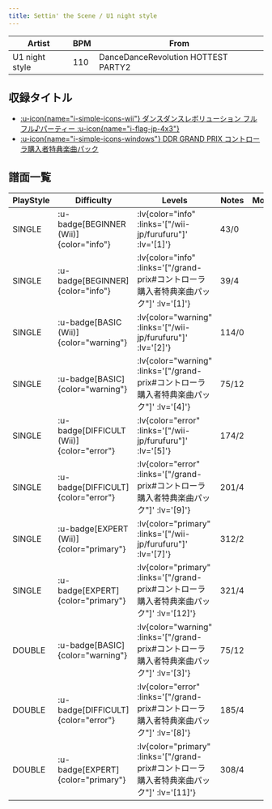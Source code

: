 ```yaml
---
title: Settin' the Scene / U1 night style
---
```


|Artist|BPM|From|
|------|---|----|
|U1 night style|110|DanceDanceRevolution HOTTEST PARTY2|

## 収録タイトル

- [ :u-icon{name="i-simple-icons-wii"} ダンスダンスレボリューション フルフル♪パーティー :u-icon{name="i-flag-jp-4x3"} ](/wii-jp/furufuru)
- [ :u-icon{name="i-simple-icons-windows"} DDR GRAND PRIX コントローラ購入者特典楽曲パック](/grand-prix#コントローラ購入者特典楽曲パック)

## 譜面一覧

|PlayStyle|Difficulty|Levels|Notes|Movie|
|---------|----------|------|-----|-----|
|SINGLE| :u-badge[BEGINNER (Wii)]{color="info"} | :lv{color="info" :links='["/wii-jp/furufuru"]' :lv='[1]'} |43/0||
|SINGLE| :u-badge[BEGINNER]{color="info"} | :lv{color="info" :links='["/grand-prix#コントローラ購入者特典楽曲パック"]' :lv='[1]'} |39/4||
|SINGLE| :u-badge[BASIC (Wii)]{color="warning"} | :lv{color="warning" :links='["/wii-jp/furufuru"]' :lv='[2]'} |114/0||
|SINGLE| :u-badge[BASIC]{color="warning"} | :lv{color="warning" :links='["/grand-prix#コントローラ購入者特典楽曲パック"]' :lv='[4]'} |75/12||
|SINGLE| :u-badge[DIFFICULT (Wii)]{color="error"} | :lv{color="error" :links='["/wii-jp/furufuru"]' :lv='[5]'} |174/2||
|SINGLE| :u-badge[DIFFICULT]{color="error"} | :lv{color="error" :links='["/grand-prix#コントローラ購入者特典楽曲パック"]' :lv='[9]'} |201/4||
|SINGLE| :u-badge[EXPERT (Wii)]{color="primary"} | :lv{color="primary" :links='["/wii-jp/furufuru"]' :lv='[7]'} |312/2||
|SINGLE| :u-badge[EXPERT]{color="primary"} | :lv{color="primary" :links='["/grand-prix#コントローラ購入者特典楽曲パック"]' :lv='[12]'} |321/4||
|DOUBLE| :u-badge[BASIC]{color="warning"} | :lv{color="warning" :links='["/grand-prix#コントローラ購入者特典楽曲パック"]' :lv='[3]'} |75/12||
|DOUBLE| :u-badge[DIFFICULT]{color="error"} | :lv{color="error" :links='["/grand-prix#コントローラ購入者特典楽曲パック"]' :lv='[8]'} |185/4||
|DOUBLE| :u-badge[EXPERT]{color="primary"} | :lv{color="primary" :links='["/grand-prix#コントローラ購入者特典楽曲パック"]' :lv='[11]'} |308/4||
